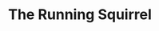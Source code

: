 ---
pid: VP23
title: The Running Squirrel
location_transcription: 18 running squirrel across Philly
zipcode: '19144'
outside_phl: 
neighborhood: Germantown
age: '26'
age_range: 20-29
instagram: 
image_file_name: VP_23.jpg
proposal_transcription: |-
  public arts scavenger hunt, to symbolize:
  -unity
  -collective experieince
topic: Animals,Art,Neighborhoods,Unity
topic_summary: 0, 0, 0, 0
type: Event,Interactive
keywords_other: public art, scavenger hunt, unity, collective
credit: Toby Winkhwa
image_labels: 
twitter: 
facebook: 
permalink: "/monuments/vp23/"
layout: item-page
---